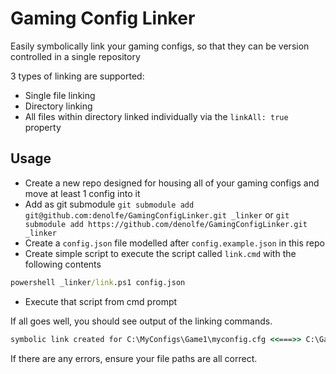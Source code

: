 # Gaming Config Linker

Easily symbolically link your gaming configs, so that they can be version controlled in a single repository

3 types of linking are supported:

- Single file linking
- Directory linking
- All files within directory linked individually via the `linkAll: true` property

## Usage

- Create a new repo designed for housing all of your gaming configs and move at least 1 config into it
- Add as git submodule `git submodule add git@github.com:denolfe/GamingConfigLinker.git _linker` or `git submodule add https://github.com/denolfe/GamingConfigLinker.git _linker`
- Create a `config.json` file modelled after `config.example.json` in this repo
- Create simple script to execute the script called `link.cmd` with the following contents

```cmd
powershell _linker/link.ps1 config.json
```

- Execute that script from cmd prompt

If all goes well, you should see output of the linking commands.

```cmd
symbolic link created for C:\MyConfigs\Game1\myconfig.cfg <<===>> C:\Game1\config.cfg
```

If there are any errors, ensure your file paths are all correct.
